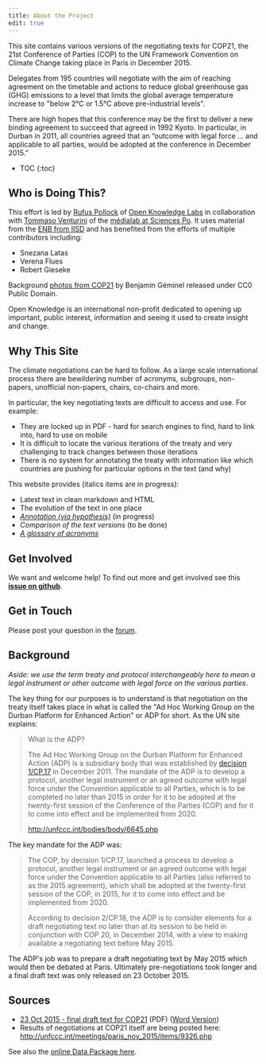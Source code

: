 ```yaml
---
title: About the Project
edit: true
---
```


This site contains various versions of the negotiating texts for COP21, the 21st Conference of Parties (COP) to the UN Framework Convention on Climate Change taking place in Paris in December 2015.

Delegates from 195 countries will negotiate with the aim of reaching agreement on the timetable and actions to reduce global greenhouse gas (GHG) emissions to a level that limits the global average temperature increase to "below 2°C or 1.5°C above pre-industrial levels".  

There are high hopes that this conference may be the first to deliver a new binding agreement to succeed that agreed in 1992 Kyoto. In particular, in Durban in 2011, all countries agreed that an “outcome with legal force ... and applicable to all parties, would be adopted at the conference in December 2015.”

* TOC
{:toc}

## Who is Doing This?

This effort is led by <a href="https://discuss.okfn.org/users/rufuspollock">Rufus Pollock</a> of <a href="http://okfnlabs.org/">Open Knowledge Labs</a> in collaboration with <a href="tommasoventurini.it">Tommaso Venturini</a> of the <a href="http://www.medialab.sciences-po.fr/">médialab at Sciences Po</a>. It uses material from the <a href="http://www.iisd.ca/enb/">ENB from IISD</a> and has benefited from the efforts of multiple contributors including:

* Snezana Latas
* Verena Flues
* Robert Gieseke

Background [photos from COP21](https://www.flickr.com/photos/cop21/) by Benjamin Géminel released under CC0 Public Domain.

Open Knowledge is an international non-profit dedicated to opening up important, public interest, information and seeing it used to create insight and change.

## Why This Site

The climate negotiations can be hard to follow. As a large scale international process there are bewildering number of acronyms, subgroups, non-papers, unofficial non-papers, chairs, co-chairs and more.

In particular, the key negotiating texts are difficult to access and use. For example:

* They are locked up in PDF - hard for search engines to find, hard to link into, hard to use on mobile
* It is difficult to locate the various iterations of the treaty and very challenging to track changes between those iterations
* There is no system for annotating the treaty with information like which countries are pushing for particular options in the text (and why)

This website provides (italics items are in progress):

* Latest text in clean markdown and HTML
* The evolution of the text in one place
* *[Annotation (via hypothesis)][anno]* (in progress)
* *Comparison of the text versions* (to be done)
* *[A glossary of acronyms][glossary]*

[glossary]: https://github.com/okfn/cop21/issues/7
[anno]: https://github.com/okfn/cop21/issues/8

## Get Involved

We want and welcome help! To find out more and get involved see this **[issue on github][help]**.

[help]: https://github.com/okfn/cop21/issues/11

## Get in Touch

Please post your question in the [forum][].

[forum]: https://discuss.okfn.org/t/cop21-negotiating-texts-project/1647

## Background

*Aside: we use the term treaty and protocol interchangeably here to mean a legal instrument or other outcome with legal force on the various parties*.

The key thing for our purposes is to understand is that negotiation on the treaty itself takes place in what is called the "Ad Hoc Working Group on the Durban Platform for Enhanced Action" or ADP for short. As the UN site explains:

> What is the ADP?
>
> The Ad Hoc Working Group on the Durban Platform for Enhanced Action (ADP) is
> a subsidiary body that was established by [decision
> 1/CP.17](http://unfccc.int/resource/docs/2011/cop17/eng/09a01.pdf#page=2) in
> December 2011. The mandate of the ADP is to develop a protocol, another legal
> instrument or an agreed outcome with legal force under the Convention
> applicable to all Parties, which is to be completed no later than 2015 in
> order for it to be adopted at the twenty-first session of the Conference of
> the Parties (COP) and for it to come into effect and be implemented from
> 2020.
>
> http://unfccc.int/bodies/body/6645.php

The key mandate for the ADP was:

> The COP, by decision 1/CP.17, launched a process to develop a
> protocol, another legal instrument or an agreed outcome with legal force
> under the Convention applicable to all Parties (also referred to as the 2015
> agreement), which shall be adopted at the twenty-first session of the COP, in
> 2015, for it to come into effect and be implemented from 2020.
> 
> According to decision 2/CP.18, the ADP is to consider elements for a draft
> negotiating text no later than at its session to be held in conjunction with
> COP 20, in December 2014, with a view to making available a negotiating text
> before May 2015. 

The ADP's job was to prepare a draft negotiating text by May 2015 which would
then be debated at Paris. Ultimately pre-negotiations took longer and a final
draft text was only released on 23 October 2015.

## Sources

* [23 Oct 2015 - final draft text for COP21][23oct] (PDF) ([Word Version][23octword])
* Results of negotiations at COP21 itself are being posted here: http://unfccc.int/meetings/paris_nov_2015/items/9326.php


See also the [online Data Package here][online].

[23oct]: http://unfccc.int/resource/docs/2015/adp2/eng/11infnot.pdf
[23octword]: https://unfccc.int/files/bodies/awg/application/vnd.openxmlformats-officedocument.wordprocessingml.document/ws_1_and_2_2330_.docx
[online]: http://data.okfn.org/tools/view?url=https%3A%2F%2Fgithub.com%2Fokfn%2Fcop21#data

